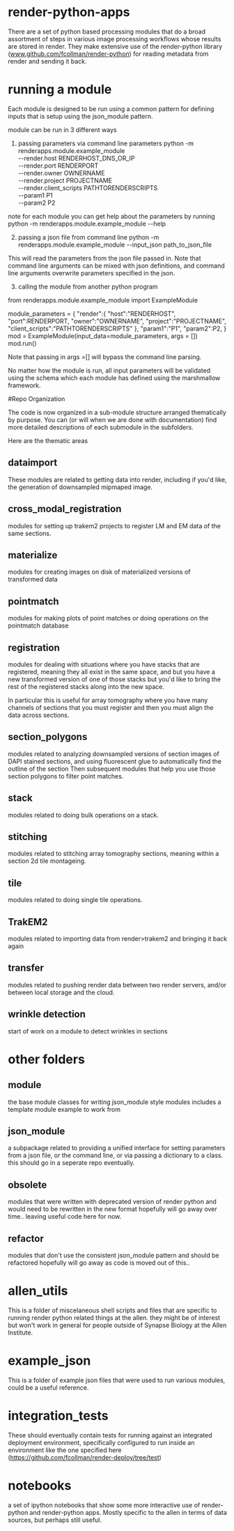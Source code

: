# render-python-apps
There are a set of python based processing modules that do a broad assortment of steps in various image processing workflows whose results are stored in render.  They make extensive use of the render-python library (www.github.com/fcollman/render-python) for reading metadata from render and sending it back.

# running a module
Each module is designed to be run using a common pattern for defining inputs that is setup using the json_module pattern.

module can be run in 3 different ways

1) passing parameters via command line parameters
python -m renderapps.module.example_module\
 --render.host RENDERHOST_DNS_OR_IP\
 --render.port RENDERPORT\
 --render.owner OWNERNAME\
 --render.project PROJECTNAME\
 --render.client_scripts PATHTORENDERSCRIPTS \
 --param1 P1\
 --param2 P2

note for each module you can get help about the parameters by running
python -m renderapps.module.example_module --help

2) passing a json file from command line
python -m renderapps.module.example_module --input_json path_to_json_file

This will read the parameters from the json file passed in.  Note that command line arguments can be mixed with json definitions, and command line arguments overwrite parameters specified in the json.

3) calling the module from another python program

from renderapps.module.example_module import ExampleModule

module_parameters = {
    "render":{
        "host":"RENDERHOST",
        "port":RENDERPORT,
        "owner":"OWNERNAME",
        "project":"PROJECTNAME",
        "client_scripts":"PATHTORENDERSCRIPTS"
    },
    "param1":"P1",
    "param2":P2,
}    
mod = ExampleModule(input_data=module_parameters, args = [])
mod.run()

Note that passing in args =[] will bypass the command line parsing.

No matter how the module is run, all input parameters will be validated using the schema which each module has defined using the marshmallow framework. 

#Repo Organization

The code is now organized in a sub-module structure arranged thematically by purpose.
You can (or will when we are done with documentation) find more detailed descriptions of each submodule in the subfolders. 

Here are the thematic areas

## dataimport
These modules are related to getting data into render, including if you'd like, the generation of downsampled mipmaped image.

## cross_modal_registration
modules for setting up trakem2 projects to register LM and EM data of the same sections.

## materialize
modules for creating images on disk of materialized versions of transformed data

## pointmatch
modules for making plots of point matches or doing operations on the pointmatch database

## registration
modules for dealing with situations where you have stacks that are registered,
meaning they all exist in the same space, and but you have a new transformed version of one of those stacks
but you'd like to bring the rest of the registered stacks along into the new space.

In particular this is useful for array tomography where you have many channels of sections that you must register
and then you must align the data across sections.

## section_polygons
modules related to analyzing downsampled versions of section images of DAPI
stained sections, and using fluorescent glue to automatically find the outline of the section
Then subsequent modules that help you use those section polygons to filter point matches.

## stack
modules related to doing bulk operations on a stack.

## stitching
modules related to stitching array tomography sections, meaning within a section 2d tile montageing.

## tile
modules related to doing single tile operations.

## TrakEM2
modules related to importing data from render>trakem2 and bringing it back again

## transfer
modules related to pushing render data between two render servers,
and/or between local storage and the cloud.

## wrinkle detection
start of work on a module to detect wrinkles in sections

# other folders

## module
the base module classes for writing json_module style modules
includes a template module example to work from

## json_module
a subpackage related to providing a unified interface for setting parameters from a json file, or the command line, or via passing a dictionary to a class. this should go in a seperate repo eventually.

## obsolete
modules that were written with deprecated version of render python and would need to be rewritten in the new format
hopefully will go away over time.. leaving useful code here for now.

## refactor
modules that don't use the consistent json_module pattern and should be refactored
hopefully will go away as code is moved out of this..

# allen_utils
This is a folder of miscelaneous shell scripts and files that are specific to running render python related things at the allen.  they might be of interest but won't work in general for people outside of Synapse Biology at the Allen Institute.

# example_json
This is a folder of example json files that were used to run various modules, could be a useful reference.

# integration_tests
These should eventually contain tests for running against an integrated deployment environment, specifically configured to run inside an environment like the one specified here (https://github.com/fcollman/render-deploy/tree/test)

# notebooks
a set of ipython notebooks that show some more interactive use of render-python and render-python apps.  Mostly specific to the allen in terms of data sources, but perhaps still useful.

